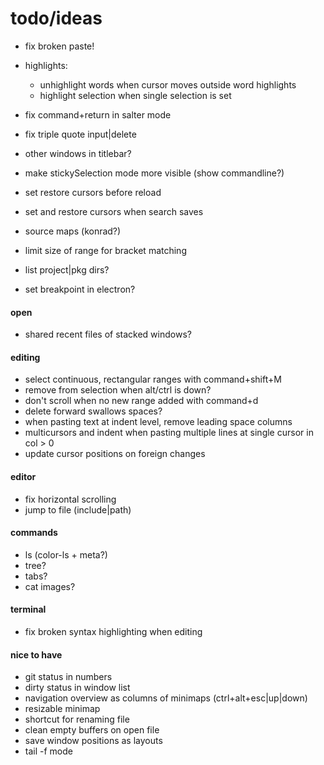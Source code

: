 # todo/ideas

- fix broken paste!

- highlights:
    - unhighlight words when cursor moves outside word highlights
    - highlight selection when single selection is set

- fix command+return in salter mode
- fix triple quote input|delete
- other windows in titlebar?
- make stickySelection mode more visible (show commandline?)
- set restore cursors before reload
- set and restore cursors when search saves
- source maps (konrad?)

- limit size of range for bracket matching 
- list project|pkg dirs?
- set breakpoint in electron?

#### open
- shared recent files of stacked windows?

#### editing
- select continuous, rectangular ranges with command+shift+M 
- remove from selection when alt/ctrl is down?
- don't scroll when no new range added with command+d
- delete forward swallows spaces?
- when pasting text at indent level, remove leading space columns
- multicursors and indent when pasting multiple lines at single cursor in col > 0
- update cursor positions on foreign changes

#### editor
- fix horizontal scrolling
- jump to file (include|path)

#### commands
- ls (color-ls + meta?)
- tree?
- tabs?
- cat images?

#### terminal
- fix broken syntax highlighting when editing

#### nice to have
- git status in numbers
- dirty status in window list
- navigation overview as columns of minimaps (ctrl+alt+esc|up|down)
- resizable minimap
- shortcut for renaming file
- clean empty buffers on open file
- save window positions as layouts
- tail -f mode
    